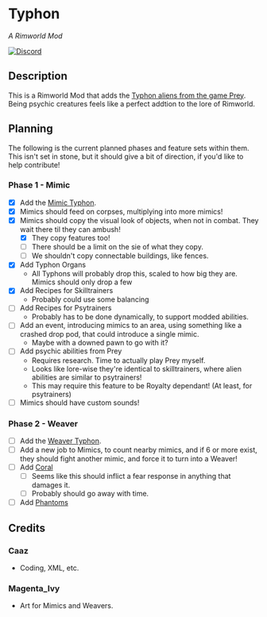 ﻿# Typhon

*A Rimworld Mod*
<!-- Add badges from here since it's easy https://github.com/Ileriayo/markdown-badges -->
[![Discord](https://img.shields.io/badge/Discord-%237289DA.svg?style=for-the-badge&logo=discord&logoColor=white)](https://discord.gg/aE6ABXNqPj)
<!-- ![Steam](https://img.shields.io/badge/steam-%23000000.svg?style=for-the-badge&logo=steam&logoColor=white) -->

## Description

This is a Rimworld Mod that adds the [Typhon aliens from the game Prey](https://prey.fandom.com/wiki/Typhon). Being psychic creatures feels like a perfect addtion to the lore of Rimworld. 

## Planning

The following is the current planned phases and feature sets within them. This isn't set in stone, but it should give a bit of direction, if you'd like to help contribute!

### Phase 1 - Mimic

- [x] Add the [Mimic Typhon](https://prey.fandom.com/wiki/Mimic).
- [x] Mimics should feed on corpses, multiplying into more mimics!
- [x] Mimics should copy the visual look of objects, when not in combat. They wait there til they can ambush!
    - [x] They copy features too!
    - [ ] There should be a limit on the sie of what they copy. 
    - [ ] We shouldn't copy connectable buildings, like fences.
- [x] Add Typhon Organs
    - All Typhons will probably drop this, scaled to how big they are. Mimics should only drop a few
- [x] Add Recipes for Skilltrainers
    - Probably could use some balancing
- [ ] Add Recipes for Psytrainers
    - Probably has to be done dynamically, to support modded abilities.
- [ ] Add an event, introducing mimics to an area, using something like a crashed drop pod, that could introduce a single mimic.
    - Maybe with a downed pawn to go with it?
- [ ] Add psychic abilities from Prey
    - Requires research. Time to actually play Prey myself.
    - Looks like lore-wise they're identical to skilltrainers, where alien abilities are similar to psytrainers!
    - This may require this feature to be Royalty dependant! (At least, for psytrainers)
- [ ] Mimics should have custom sounds!

### Phase 2 - Weaver


- [ ] Add the [Weaver Typhon](https://prey.fandom.com/wiki/Weaver).
- [ ] Add a new job to Mimics, to count nearby mimics, and if 6 or more exist, they should fight another mimic, and force it to turn into a Weaver!
- [ ] Add [Coral](https://prey.fandom.com/wiki/Coral)
    - [ ] Seems like this should inflict a fear response in anything that damages it.
    - [ ] Probably should go away with time.
- [ ] Add [Phantoms](https://prey.fandom.com/wiki/Phantom)

## Credits

### Caaz
- Coding, XML, etc.
### Magenta_Ivy
- Art for Mimics and Weavers.
